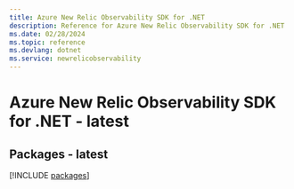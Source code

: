 ```yaml
---
title: Azure New Relic Observability SDK for .NET
description: Reference for Azure New Relic Observability SDK for .NET
ms.date: 02/28/2024
ms.topic: reference
ms.devlang: dotnet
ms.service: newrelicobservability
---
```

# Azure New Relic Observability SDK for .NET - latest
## Packages - latest
[!INCLUDE [packages](new-relic-observability-index.md)]
